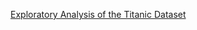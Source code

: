 [Exploratory Analysis of the Titanic Dataset](https://jkarakas.github.io/Exploratory-Analysis-of-the-Titanic-Dataset/)


